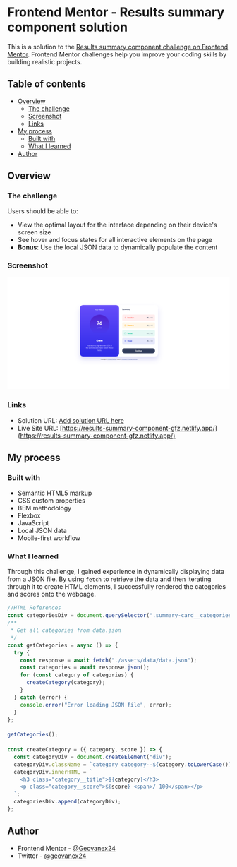 # Frontend Mentor - Results summary component solution

This is a solution to the [Results summary component challenge on Frontend Mentor](https://www.frontendmentor.io/challenges/results-summary-component-CE_K6s0maV). Frontend Mentor challenges help you improve your coding skills by building realistic projects.

## Table of contents

- [Overview](#overview)
  - [The challenge](#the-challenge)
  - [Screenshot](#screenshot)
  - [Links](#links)
- [My process](#my-process)
  - [Built with](#built-with)
  - [What I learned](#what-i-learned)
- [Author](#author)

## Overview

### The challenge

Users should be able to:

- View the optimal layout for the interface depending on their device's screen size
- See hover and focus states for all interactive elements on the page
- **Bonus**: Use the local JSON data to dynamically populate the content

### Screenshot

![](./screenshot.jpg)

### Links

- Solution URL: [Add solution URL here](https://your-solution-url.com)
- Live Site URL: [https://results-summary-component-gfz.netlify.app/](https://results-summary-component-gfz.netlify.app/)

## My process

### Built with

- Semantic HTML5 markup
- CSS custom properties
- BEM methodology
- Flexbox
- JavaScript
- Local JSON data
- Mobile-first workflow

### What I learned

Through this challenge, I gained experience in dynamically displaying data from a JSON file. By using `fetch` to retrieve the data and then iterating through it to create HTML elements, I successfully rendered the categories and scores onto the webpage.

```js
//HTML References
const categoriesDiv = document.querySelector(".summary-card__categories");
/**
 * Get all categories from data.json
 */
const getCategories = async () => {
  try {
    const response = await fetch("./assets/data/data.json");
    const categories = await response.json();
    for (const category of categories) {
      createCategory(category);
    }
  } catch (error) {
    console.error("Error loading JSON file", error);
  }
};

getCategories();

const createCategory = ({ category, score }) => {
  const categoryDiv = document.createElement("div");
  categoryDiv.className = `category category--${category.toLowerCase()}`;
  categoryDiv.innerHTML = `
    <h3 class="category__title">${category}</h3>
    <p class="category__score">${score} <span>/ 100</span></p>
  `;
  categoriesDiv.append(categoryDiv);
};
```

## Author

- Frontend Mentor - [@Geovanex24](https://www.frontendmentor.io/profile/Geovanex24)
- Twitter - [@geovanex24](https://www.twitter.com/geovanex24)
